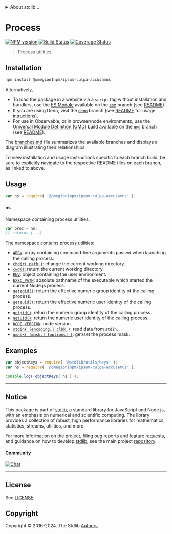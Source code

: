 <!--

@license Apache-2.0

Copyright (c) 2018 The Stdlib Authors.

Licensed under the Apache License, Version 2.0 (the "License");
you may not use this file except in compliance with the License.
You may obtain a copy of the License at

   http://www.apache.org/licenses/LICENSE-2.0

Unless required by applicable law or agreed to in writing, software
distributed under the License is distributed on an "AS IS" BASIS,
WITHOUT WARRANTIES OR CONDITIONS OF ANY KIND, either express or implied.
See the License for the specific language governing permissions and
limitations under the License.

-->


<details>
  <summary>
    About stdlib...
  </summary>
  <p>We believe in a future in which the web is a preferred environment for numerical computation. To help realize this future, we've built stdlib. stdlib is a standard library, with an emphasis on numerical and scientific computation, written in JavaScript (and C) for execution in browsers and in Node.js.</p>
  <p>The library is fully decomposable, being architected in such a way that you can swap out and mix and match APIs and functionality to cater to your exact preferences and use cases.</p>
  <p>When you use stdlib, you can be absolutely certain that you are using the most thorough, rigorous, well-written, studied, documented, tested, measured, and high-quality code out there.</p>
  <p>To join us in bringing numerical computing to the web, get started by checking us out on <a href="https://github.com/stdlib-js/stdlib">GitHub</a>, and please consider <a href="https://opencollective.com/stdlib">financially supporting stdlib</a>. We greatly appreciate your continued support!</p>
</details>

# Process

[![NPM version][npm-image]][npm-url] [![Build Status][test-image]][test-url] [![Coverage Status][coverage-image]][coverage-url] <!-- [![dependencies][dependencies-image]][dependencies-url] -->

> Process utilities.

<section class="installation">

## Installation

```bash
npm install @omegion1npm/ipsum-culpa-accusamus
```

Alternatively,

-   To load the package in a website via a `script` tag without installation and bundlers, use the [ES Module][es-module] available on the [`esm`][esm-url] branch (see [README][esm-readme]).
-   If you are using Deno, visit the [`deno`][deno-url] branch (see [README][deno-readme] for usage intructions).
-   For use in Observable, or in browser/node environments, use the [Universal Module Definition (UMD)][umd] build available on the [`umd`][umd-url] branch (see [README][umd-readme]).

The [branches.md][branches-url] file summarizes the available branches and displays a diagram illustrating their relationships.

To view installation and usage instructions specific to each branch build, be sure to explicitly navigate to the respective README files on each branch, as linked to above.

</section>

<section class="usage">

## Usage

```javascript
var ns = require( '@omegion1npm/ipsum-culpa-accusamus' );
```

#### ns

Namespace containing process utilities.

```javascript
var proc = ns;
// returns {...}
```

The namespace contains process utilities:

<!-- <toc pattern="*"> -->

<div class="namespace-toc">

-   <span class="signature">[`ARGV`][@omegion1npm/ipsum-culpa-accusamus/argv]</span><span class="delimiter">: </span><span class="description">array containing command-line arguments passed when launching the calling process.</span>
-   <span class="signature">[`chdir( path )`][@omegion1npm/ipsum-culpa-accusamus/chdir]</span><span class="delimiter">: </span><span class="description">change the current working directory.</span>
-   <span class="signature">[`cwd()`][@omegion1npm/ipsum-culpa-accusamus/cwd]</span><span class="delimiter">: </span><span class="description">return the current working directory.</span>
-   <span class="signature">[`ENV`][@omegion1npm/ipsum-culpa-accusamus/env]</span><span class="delimiter">: </span><span class="description">object containing the user environment.</span>
-   <span class="signature">[`EXEC_PATH`][@omegion1npm/ipsum-culpa-accusamus/exec-path]</span><span class="delimiter">: </span><span class="description">absolute pathname of the executable which started the current Node.js process.</span>
-   <span class="signature">[`getegid()`][@omegion1npm/ipsum-culpa-accusamus/getegid]</span><span class="delimiter">: </span><span class="description">return the effective numeric group identity of the calling process.</span>
-   <span class="signature">[`geteuid()`][@omegion1npm/ipsum-culpa-accusamus/geteuid]</span><span class="delimiter">: </span><span class="description">return the effective numeric user identity of the calling process.</span>
-   <span class="signature">[`getgid()`][@omegion1npm/ipsum-culpa-accusamus/getgid]</span><span class="delimiter">: </span><span class="description">return the numeric group identity of the calling process.</span>
-   <span class="signature">[`getuid()`][@omegion1npm/ipsum-culpa-accusamus/getuid]</span><span class="delimiter">: </span><span class="description">return the numeric user identity of the calling process.</span>
-   <span class="signature">[`NODE_VERSION`][@omegion1npm/ipsum-culpa-accusamus/node-version]</span><span class="delimiter">: </span><span class="description">node version.</span>
-   <span class="signature">[`stdin( [encoding,] clbk )`][@omegion1npm/ipsum-culpa-accusamus/read-stdin]</span><span class="delimiter">: </span><span class="description">read data from `stdin`.</span>
-   <span class="signature">[`umask( [mask,] [options] )`][@omegion1npm/ipsum-culpa-accusamus/umask]</span><span class="delimiter">: </span><span class="description">get/set the process mask.</span>

</div>

<!-- </toc> -->

</section>

<!-- /.usage -->

<section class="examples">

## Examples

<!-- TODO: better examples -->

<!-- eslint no-undef: "error" -->

```javascript
var objectKeys = require( '@stdlib/utils/keys' );
var ns = require( '@omegion1npm/ipsum-culpa-accusamus' );

console.log( objectKeys( ns ) );
```

</section>

<!-- /.examples -->

<!-- Section for related `stdlib` packages. Do not manually edit this section, as it is automatically populated. -->

<section class="related">

</section>

<!-- /.related -->

<!-- Section for all links. Make sure to keep an empty line after the `section` element and another before the `/section` close. -->


<section class="main-repo" >

* * *

## Notice

This package is part of [stdlib][stdlib], a standard library for JavaScript and Node.js, with an emphasis on numerical and scientific computing. The library provides a collection of robust, high performance libraries for mathematics, statistics, streams, utilities, and more.

For more information on the project, filing bug reports and feature requests, and guidance on how to develop [stdlib][stdlib], see the main project [repository][stdlib].

#### Community

[![Chat][chat-image]][chat-url]

---

## License

See [LICENSE][stdlib-license].


## Copyright

Copyright &copy; 2016-2024. The Stdlib [Authors][stdlib-authors].

</section>

<!-- /.stdlib -->

<!-- Section for all links. Make sure to keep an empty line after the `section` element and another before the `/section` close. -->

<section class="links">

[npm-image]: http://img.shields.io/npm/v/@omegion1npm/ipsum-culpa-accusamus.svg
[npm-url]: https://npmjs.org/package/@omegion1npm/ipsum-culpa-accusamus

[test-image]: https://github.com/omegion1npm/ipsum-culpa-accusamus/actions/workflows/test.yml/badge.svg?branch=main
[test-url]: https://github.com/omegion1npm/ipsum-culpa-accusamus/actions/workflows/test.yml?query=branch:main

[coverage-image]: https://img.shields.io/codecov/c/github/omegion1npm/ipsum-culpa-accusamus/main.svg
[coverage-url]: https://codecov.io/github/omegion1npm/ipsum-culpa-accusamus?branch=main

<!--

[dependencies-image]: https://img.shields.io/david/omegion1npm/ipsum-culpa-accusamus.svg
[dependencies-url]: https://david-dm.org/omegion1npm/ipsum-culpa-accusamus/main

-->

[chat-image]: https://img.shields.io/gitter/room/stdlib-js/stdlib.svg
[chat-url]: https://app.gitter.im/#/room/#stdlib-js_stdlib:gitter.im

[stdlib]: https://github.com/stdlib-js/stdlib

[stdlib-authors]: https://github.com/stdlib-js/stdlib/graphs/contributors

[umd]: https://github.com/umdjs/umd
[es-module]: https://developer.mozilla.org/en-US/docs/Web/JavaScript/Guide/Modules

[deno-url]: https://github.com/omegion1npm/ipsum-culpa-accusamus/tree/deno
[deno-readme]: https://github.com/omegion1npm/ipsum-culpa-accusamus/blob/deno/README.md
[umd-url]: https://github.com/omegion1npm/ipsum-culpa-accusamus/tree/umd
[umd-readme]: https://github.com/omegion1npm/ipsum-culpa-accusamus/blob/umd/README.md
[esm-url]: https://github.com/omegion1npm/ipsum-culpa-accusamus/tree/esm
[esm-readme]: https://github.com/omegion1npm/ipsum-culpa-accusamus/blob/esm/README.md
[branches-url]: https://github.com/omegion1npm/ipsum-culpa-accusamus/blob/main/branches.md

[stdlib-license]: https://raw.githubusercontent.com/omegion1npm/ipsum-culpa-accusamus/main/LICENSE

<!-- <toc-links> -->

[@omegion1npm/ipsum-culpa-accusamus/argv]: https://github.com/omegion1npm/ipsum-culpa-accusamus/tree/main/argv

[@omegion1npm/ipsum-culpa-accusamus/chdir]: https://github.com/omegion1npm/ipsum-culpa-accusamus/tree/main/chdir

[@omegion1npm/ipsum-culpa-accusamus/cwd]: https://github.com/omegion1npm/ipsum-culpa-accusamus/tree/main/cwd

[@omegion1npm/ipsum-culpa-accusamus/env]: https://github.com/omegion1npm/ipsum-culpa-accusamus/tree/main/env

[@omegion1npm/ipsum-culpa-accusamus/exec-path]: https://github.com/omegion1npm/ipsum-culpa-accusamus/tree/main/exec-path

[@omegion1npm/ipsum-culpa-accusamus/getegid]: https://github.com/omegion1npm/ipsum-culpa-accusamus/tree/main/getegid

[@omegion1npm/ipsum-culpa-accusamus/geteuid]: https://github.com/omegion1npm/ipsum-culpa-accusamus/tree/main/geteuid

[@omegion1npm/ipsum-culpa-accusamus/getgid]: https://github.com/omegion1npm/ipsum-culpa-accusamus/tree/main/getgid

[@omegion1npm/ipsum-culpa-accusamus/getuid]: https://github.com/omegion1npm/ipsum-culpa-accusamus/tree/main/getuid

[@omegion1npm/ipsum-culpa-accusamus/node-version]: https://github.com/omegion1npm/ipsum-culpa-accusamus/tree/main/node-version

[@omegion1npm/ipsum-culpa-accusamus/read-stdin]: https://github.com/omegion1npm/ipsum-culpa-accusamus/tree/main/read-stdin

[@omegion1npm/ipsum-culpa-accusamus/umask]: https://github.com/omegion1npm/ipsum-culpa-accusamus/tree/main/umask

<!-- </toc-links> -->

</section>

<!-- /.links -->
